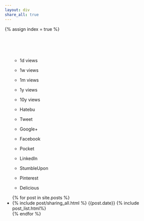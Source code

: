```yaml
---
layout: div
share_all: true
---
```

<script>
  jQuery(function($){
    ["views1d","views1w","views1m","views1y","views10y",
        "hatebu","twitter","googleplus","facebook","pocket","linkedin","stumble",
        "pinterest","delicious"].forEach(function(c){
      $("#"+c+"_shuffle").click(function(){
        $("ul.posts").html(
          $("ul.posts li.post").sort(
            function(a,b){
              return parseInt($($(b).find("."+c+"Count")[0]).text())-parseInt($($(a).find("."+c+"Count")[0]).text());
            }
          )
        );
      });
    });
  });
</script>
{% assign index = true %}
<br>
<br>
<br>
<br>
<br>
<div>
<ul style="list-style-type: none">
<li>
  <div class="share-button">
    <ul>
      <li><p title="Sort by 1 day views by Analytics"
      id="views1d_shuffle" class="btn views1d_custom" >1d views</p></li>
      <li><p title="Sort by 1 week views by Analytics"
      id="views1w_shuffle" class="btn views1w_custom" >1w views</p></li>
      <li><p href="" title="Sort by 1 month views by Analytics"
      id="views1m_shuffle" class="btn views1m_custom" >1m views</p></li>
      <li><p href="" title="Sort by 1 year views by Analytics"
      id="views1y_shuffle" class="btn views1y_custom" >1y views</p></li>
      <li><p href="" title="Sort by 10 years views by Analytics"
      id="views10y_shuffle" class="btn views10y_custom" >10y views</p></li>
      <li><p href="" title="Sort by Hatebu"
      id="hatebu_shuffle" class="btn hatebu_custom" >Hatebu</p></li>
      <li><p href="" title="Sort by Tweet"
      id="twitter_shuffle" class="btn twitter_custom" >Tweet</p></li>
      <li><p href="" title="Sort by Google Plus One"
      id="googleplus_shuffle" class="btn googleplus_custom" >Google+</p></li>
      <li><p href="" title="Sort by Facebook"
      id="facebook_shuffle" class="btn facebook_custom" >Facebook</p></li>
      <li><p href="" title="Sort by Pocket"
      id="pocket_shuffle" class="btn pocket_custom" >Pocket</p></li>
      <li><p href="" title="Sort by LinkedIn"
      id="linkedin_shuffle" class="btn linkedin_custom" >LinkedIn</p></li>
      <li><p href="" title="Sort by StumbleUpon"
      id="stumble_shuffle" class="btn stumble_custom" >StumbleUpon</p></li>
      <li><p href="" title="Sort by Pinterest"
      id="pinterest_shuffle" class="btn pinterest_custom" >Pinterest</p></li>
      <li><p href="" title="Sort by Delicious"
      id="delicious_shuffle" class="btn delicious_custom" >Delicious</p></li>
    </ul>
  </div>
</ul>
</li>
</div>
<ul class="posts">
  {% for post in site.posts %}
  <li class="post index_click_box">
    {% include post/sharing_all.html %}
    <span class="post-date">{{post.date}}</span>
    {% include post_list.html%}
  </li>
  {% endfor %}
</ul>
